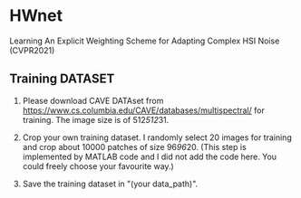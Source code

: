 # HWnet
Learning An Explicit Weighting Scheme for Adapting Complex HSI Noise (CVPR2021)

## Training DATASET
1. Please download CAVE DATAset from https://www.cs.columbia.edu/CAVE/databases/multispectral/ for training. The image size is of 512*512*31.

2. Crop your own training dataset. I randomly select 20 images for training and crop about 10000 patches of size 96*96*20. (This step is implemented by MATLAB code and I did not add the code here. You could freely choose your favourite way.) 

3. Save the training dataset in "(your data_path)".


